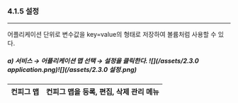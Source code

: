 ### 4.1.5   설정

---

어플리케이션 단위로 변수값을 key=value의 형태로 저장하여 볼륨처럼 사용할 수 있다.

##### a\)    서비스 → 어플리케이션 맵 선택 → 설정을 클릭한다. ![](/assets/2.3.0 application.png)![](/assets/2.3.0 설정.png)

| 컨피그 맵 | 컨피그 맵을 등록, 편집, 삭제 관리 메뉴 |
| :---: | :--- |




